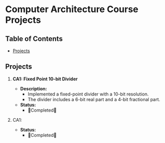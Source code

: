 # Computer Architecture Course Projects 

## Table of Contents

- [Projects](#projects)

## Projects

1. **CA1: Fixed Point 10-bit Divider**
   - **Description:**
     - Implemented a fixed-point divider with a 10-bit resolution.
     - The divider includes a 6-bit real part and a 4-bit fractional part.
   - **Status:**
     - 🎉Completed🎉
    
2. CA1:
   - **Status:**
     - 🎉Completed🎉
   
